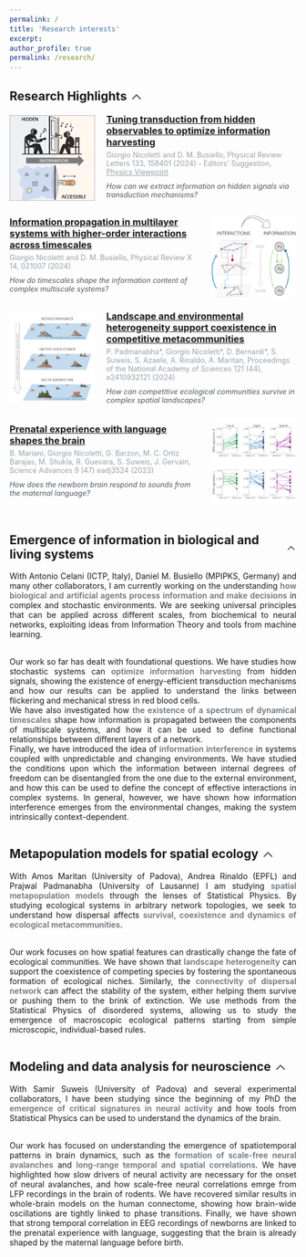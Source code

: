 ```yaml
---
permalink: /
title: 'Research interests'
excerpt:
author_profile: true
permalink: /research/
---
```


## <span style="display: flex; align-items: center;">Research Highlights <span onclick="toggleVisibility('highlights')" style="cursor: pointer; display: inline-block; vertical-align: middle; margin-left: 5px;"><svg id="arrow-highlights" style="display: inline-block; transform: rotate(0deg); transition: transform 0.5s; vertical-align: middle; transform-origin: center; fill: #4A4E52;" xmlns="http://www.w3.org/2000/svg" height="24" viewBox="0 0 24 24" width="24"><path d="M18.59 16.41L20 15l-8-8-8 8 1.41 1.41L12 9.83z"/></svg></span></span>
<div id="highlights" style="max-height: 2000px; overflow: hidden; transition: max-height 0.5s ease-out;">
  <!-- Publication 1 -->
  <div style="display: flex; align-items: center; margin-bottom: 20px;">
    <img src="/images/PRL_transduction.jpg" alt="Publication 1" style="width: 150px; height: auto; margin-right: 20px;">
    <div style="flex: 1; display: flex; flex-direction: column; justify-content: center;">
      <h3 style="margin: 0;"><a href="https://link.aps.org/pdf/10.1103/PhysRevLett.133.158401" target="_blank">Tuning transduction from hidden observables to optimize information harvesting</a></h3>
      <p style="font-size: 0.9em; margin: 5px 0;color:#9BA1A6">Giorgio Nicoletti and D. M. Busiello, Physical Review Letters 133, 158401 (2024) - Editors' Suggestion, <a href="https://physics.aps.org/articles/v17/143" target="_blank" style="color:#9BA1A6">Physics Viewpoint</a></p>
      <p style="font-size: 0.9em; margin: 5px 0;color:#51585e"><i>How can we extract information on hidden signals via transduction mechanisms?</i></p>
    </div>
  </div>
  <!-- Publication 2 -->
  <div style="display: flex; align-items: center; margin-bottom: 20px;">
    <div style="flex: 1; display: flex; flex-direction: column; justify-content: center;">
      <h3 style="margin: 0;"><a href="https://link.aps.org/pdf/10.1103/PhysRevX.14.021007" target="_blank">Information propagation in multilayer systems with higher-order interactions across timescales</a></h3>
      <p style="font-size: 0.9em; margin: 5px 0;color:#9BA1A6">Giorgio Nicoletti and D. M. Busiello, Physical Review X 14, 021007 (2024)</p>
      <p style="font-size: 0.9em; margin: 5px 0;color:#51585e"><i>How do timescales shape the information content of complex multiscale systems?</i></p>
    </div>
    <img src="/images/PRX_multiscale.png" alt="Publication 2" style="width: 150px; height: auto; margin-left: 20px;">
  </div>
  <!-- Publication 3 -->
  <div style="display: flex; align-items: center; margin-bottom: 20px;">
    <img src="/images/PNAS_multispecies.png" alt="Publication 3" style="width: 150px; height: auto; margin-right: 20px;">
    <div style="flex: 1; display: flex; flex-direction: column; justify-content: center;">
      <h3 style="margin: 0;"><a href="https://www.pnas.org/doi/full/10.1073/pnas.2410932121" target="_blank">Landscape and environmental heterogeneity support coexistence in competitive metacommunities</a></h3>
      <p style="font-size: 0.9em; margin: 5px 0;color:#9BA1A6">P. Padmanabha*, Giorgio Nicoletti*, D. Bernardi*, S. Suweis, S. Azaele, A. Rinaldo, A. Maritan, Proceedings of the National Academy of Sciences 121 (44), e2410932121 (2024)</p>
      <p style="font-size: 0.9em; margin: 5px 0;color:#51585e"><i>How can competitive ecological communities survive in complex spatial landscapes?</i></p>
    </div>
  </div>
  <!-- Publication 4 -->
  <div style="display: flex; align-items: center; margin-bottom: 20px;">
    <div style="flex: 1; display: flex; flex-direction: column; justify-content: center;">
      <h3 style="margin: 0;"><a href="https://www.science.org/doi/full/10.1126/sciadv.adj3524" target="_blank">Prenatal experience with language shapes the brain</a></h3>
      <p style="font-size: 0.9em; margin: 5px 0;color:#9BA1A6">B. Mariani, Giorgio Nicoletti, G. Barzon, M. C. Ortiz Barajas, M. Shukla, R. Guevara, S. Suweis, J. Gervain, Science Advances 9 (47) eadj3524 (2023)</p>
      <p style="font-size: 0.9em; margin: 5px 0;color:#51585e"><i>How does the newborn brain respond to sounds from the maternal language?</i></p>
    </div>
    <img src="/images/SciAdv_eeg.png" alt="Publication 4" style="width: 150px; height: auto; margin-left: 20px;">
  </div>
</div>

## <span style="display: flex; align-items: center;">Emergence of information in biological and living systems <span onclick="toggleVisibility('information')" style="cursor: pointer; display: inline-block; vertical-align: middle; margin-left: 5px;"><svg id="arrow-information" style="display: inline-block; transform: rotate(0deg); transition: transform 0.5s; vertical-align: middle; transform-origin: center; fill: #4A4E52;" xmlns="http://www.w3.org/2000/svg" height="24" viewBox="0 0 24 24" width="24"><path d="M18.59 16.41L20 15l-8-8-8 8 1.41 1.41L12 9.83z"/></svg></span></span>
<div id="information" style="max-height: 1000px; overflow: hidden; transition: max-height 0.5s ease-out; text-align: justify;">
  With Antonio Celani (ICTP, Italy), Daniel M. Busiello (MPIPKS, Germany) and many other collaborators, I am currently working on the understanding <span style="color:#6c757d;font-weight:600;">how biological and artificial agents process information and make decisions</span> in complex and stochastic environments. We are seeking universal principles that can be applied across different scales, from biochemical to neural networks, exploiting ideas from Information Theory and tools from machine learning. <br><br>

  Our work so far has dealt with foundational questions. We have studies how stochastic systems can <span style="color:#6c757d;font-weight:600;">optimize information harvesting</span> from hidden signals, showing the existence of energy-efficient transduction mechanisms and how our results can be applied to understand the links between flickering and mechanical stress in red blood cells.<br>
  We have also investigated how <span style="color:#6c757d;font-weight:600;">the existence of a spectrum of dynamical timescales</span> shape how information is propagated between the components of multiscale systems, and how it can be used to define functional relationships between different layers of a network.<br>
  Finally, we have introduced the idea of <span style="color:#6c757d;font-weight:600;">information interference</span> in systems coupled with unpredictable and changing environments. We have studied the conditions upon which the information between internal degrees of freedom can be disentangled from the one due to the external environment, and how this can be used to define the concept of effective interactions in complex systems. In general, however, we have shown how information interference emerges from the environmental changes, making the system intrinsically context-dependent.
</div>

## <span style="display: flex; align-items: center;">Metapopulation models for spatial ecology <span onclick="toggleVisibility('ecology')" style="cursor: pointer; display: inline-block; vertical-align: middle; margin-left: 5px;"><svg id="arrow-ecology" style="display: inline-block; transform: rotate(0deg); transition: transform 0.5s; vertical-align: middle; transform-origin: center; fill: #4A4E52;" xmlns="http://www.w3.org/2000/svg" height="24" viewBox="0 0 24 24" width="24"><path d="M18.59 16.41L20 15l-8-8-8 8 1.41 1.41L12 9.83z"/></svg></span></span>
<div id="ecology" style="max-height: 1000px; overflow: hidden; transition: max-height 0.5s ease-out; text-align: justify;">
  With Amos Maritan (University of Padova), Andrea Rinaldo (EPFL) and Prajwal Padmanabha (University of Lausanne) I am studying <span style="color:#6c757d;font-weight:600;">spatial metapopulation models</span> through the lenses of Statistical Physics. By studying ecological systems in arbitrary network topologies, we seek to understand how dispersal affects <span style="color:#6c757d;font-weight:600;">survival, coexistence and dynamics of ecological metacommunities</span>. <br><br>

  Our work focuses on how spatial features can drastically change the fate of ecological communities. We have shown that <span style="color:#6c757d;font-weight:600;">landscape heterogeneity</span> can support the coexistence of competing species by fostering the spontaneous formation of ecological niches. Similarly, the <span style="color:#6c757d;font-weight:600;">connectivity of dispersal network</span> can affect the stability of the system, either helping them survive or pushing them to the brink of extinction. We use methods from the Statistical Physics of disordered systems, allowing us to study the emergence of macroscopic ecological patterns starting from simple microscopic, individual-based rules.
</div>

## <span style="display: flex; align-items: center;">Modeling and data analysis for neuroscience <span onclick="toggleVisibility('neuro')" style="cursor: pointer; display: inline-block; vertical-align: middle; margin-left: 5px;"><svg id="arrow-neuro" style="display: inline-block; transform: rotate(0deg); transition: transform 0.5s; vertical-align: middle; transform-origin: center; fill: #4A4E52;" xmlns="http://www.w3.org/2000/svg" height="24" viewBox="0 0 24 24" width="24"><path d="M18.59 16.41L20 15l-8-8-8 8 1.41 1.41L12 9.83z"/></svg></span></span>
<div id="neuro" style="max-height: 1000px; overflow: hidden; transition: max-height 0.5s ease-out; text-align: justify;">
  With Samir Suweis (University of Padova) and several experimental collaborators, I have been studying since the beginning of my PhD the <span style="color:#6c757d;font-weight:600;">emergence of critical signatures in neural activity</span> and how tools from Statistical Physics can be used to understand the dynamics of the brain. <br><br>

  Our work has focused on understanding the emergence of spatiotemporal patterns in brain dynamics, such as the <span style="color:#6c757d;font-weight:600;">formation of scale-free neural avalanches</span> and <span style="color:#6c757d;font-weight:600;">long-range temporal and spatial correlations</span>. We have highlighted how slow drivers of neural activity are necessary for the onset of neural avalanches, and how scale-free neural correlations emrge from LFP recordings in the brain of rodents. We have recovered similar results in whole-brain models on the human connectome, showing how brain-wide oscillations are tightly linked to phase transitions. Finally, we have shown that strong temporal correlation in EEG recordings of newborns are linked to the prenatal experience with language, suggesting that the brain is already shaped by the maternal language before birth.
</div>

<script>
  function toggleVisibility(id) {
    var element = document.getElementById(id);
    var arrow = document.getElementById('arrow-' + id);
    if (element.style.maxHeight === "1000px") {
      element.style.maxHeight = "0px";
      arrow.style.transform = "rotate(180deg)";
    } else {
      element.style.maxHeight = "1000px";
      arrow.style.transform = "rotate(0deg)";
    }
  }
</script>

